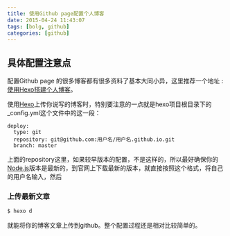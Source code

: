 ```yaml
---
title: 使用Github page配置个人博客
date: 2015-04-24 11:43:07
tags: [bolg, github]
categories: [github]
---
```


## 具体配置注意点

配置Github page 的很多博客都有很多资料了基本大同小异，这里推荐一个地址 : [使用Hexo搭建个人博客](http://opiece.me/2015/04/09/hexo-guide/)。

使用[Hexo](https://hexo.io/)上传你说写的博客时，特别要注意的一点就是hexo项目根目录下的_config.yml这个文件中的这一段：
```
deploy:
  type: git
  repository: git@github.com:用户名/用户名.github.io.git
  branch: master
```

上面的repository这里，如果较早版本的配置，不是这样的，所以最好确保你的[Node.js](https://nodejs.org/en/)版本是最新的，到官网上下载最新的版本，就直接按照这个格式，将自己的用户名输入，然后

### 上传最新文章
``` bash
$ hexo d
```

就能将你的博客文章上传到github。整个配置过程还是相对比较简单的。



